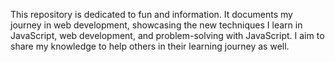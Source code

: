 This repository is dedicated to fun and information. It documents my journey in web development, showcasing the new techniques I learn in JavaScript, web development, and problem-solving with JavaScript. I aim to share my knowledge to help others in their learning journey as well.